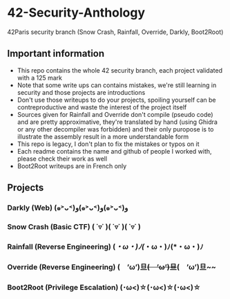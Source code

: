 # 42-Security-Anthology
42Paris security branch (Snow Crash, Rainfall, Override, Darkly, Boot2Root)

## Important information

- This repo contains the whole 42 security branch, each project validated with a 125 mark
- Note that some write ups can contains mistakes, we're still learning in security and those projects are introductions
- Don't use those writeups to do your projects, spoiling yourself can be contreproductive and waste the interest of the project itself
- Sources given for Rainfall and Override don't compile (pseudo code) and are pretty approximative, they're translated by hand (using Ghidra or any other decompiler was forbidden) and their only puropose is to illustrate the assembly result in a more understandable form
- This repo is legacy, I don't plan to fix the mistakes or typos on it
- Each readme contains the name and github of people I worked with, please check their work as well
- Boot2Root writeups are in French only

## Projects

### Darkly (Web) (๑˃ᴗ˂)ﻭ(๑˃ᴗ˂)ﻭ(๑˃ᴗ˂)ﻭ

### Snow Crash (Basic CTF) ( ˙▿˙ )( ˙▿˙ )( ˙▿˙ )

### Rainfall (Reverse Engineering) (*・ω・)ﾉ(*・ω・)ﾉ(*・ω・)ﾉ

### Override (Reverse Engineering) (　’ω’)旦~~(　’ω’)旦~~(　’ω’)旦~~

### Boot2Root (Privilege Escalation) (･ω<)☆(･ω<)☆(･ω<)☆
